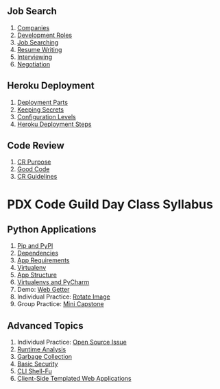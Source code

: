 
## Job Search

1. [Companies](/notes/job-companies.md)
1. [Development Roles](/notes/job-roles.md)
1. [Job Searching](/notes/job-searching.md)
1. [Resume Writing](/notes/job-resume.md)
1. [Interviewing](/notes/job-interviewing.md)
1. [Negotiation](/notes/job-negotiation.md)

## Heroku Deployment

1. [Deployment Parts](/notes/deployment-parts.md)
1. [Keeping Secrets](/notes/secrets.md)
1. [Configuration Levels](/notes/deployment-levels.md)
1. [Heroku Deployment Steps](/notes/deployment-heroku.md)

## Code Review

1. [CR Purpose](/notes/cr-purpose.md)
1. [Good Code](/notes/cr-good-code.md)
1. [CR Guidelines](/notes/cr-guidelines.md)

# PDX Code Guild Day Class Syllabus



## Python Applications

1. [Pip and PyPI](/notes/py-pip.md)
1. [Dependencies](/notes/py-app-dependencies.md)
1. [App Requirements](/notes/py-app-requirements.md)
1. [Virtualenv](/notes/py-virtualenv.md)
1. [App Structure](/notes/py-app-structure.md)
1. [Virtualenvs and PyCharm](/notes/py-virtualenv-pycharm.md)
1. Demo: [Web Getter](/demos/web-getter.md)
1. Individual Practice: [Rotate Image](/practice/rotate-image.md)
1. Group Practice: [Mini Capstone](/practice/mini-capstone.md)





## Advanced Topics

1. Individual Practice: [Open Source Issue](/practice/open-source.md)
1. [Runtime Analysis](/notes/runtime-analysis.md)
1. [Garbage Collection](/notes/garbage-collection.md)
1. [Basic Security](/notes/security.md)
1. [CLI Shell-Fu](/notes/cli-fu.md)
1. [Client-Side Templated Web Applications](/notes/app-client-side.md)
